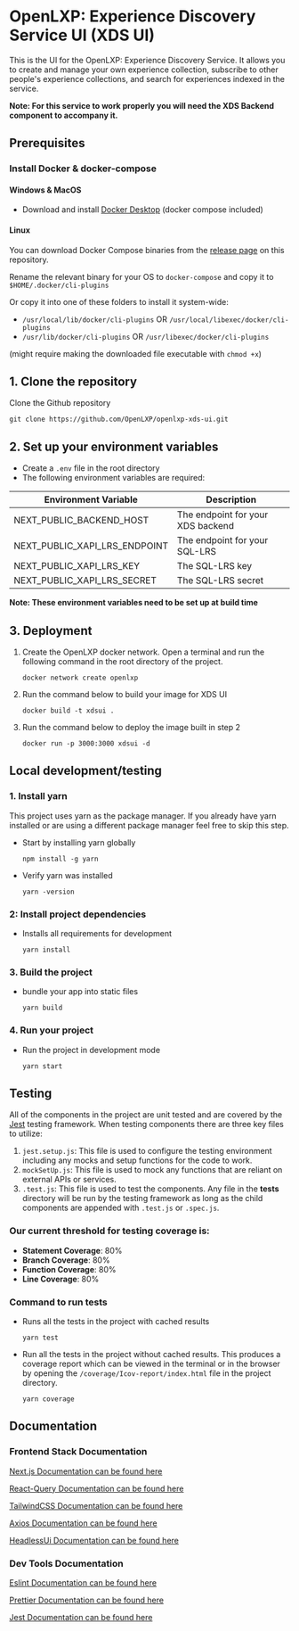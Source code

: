 # OpenLXP: Experience Discovery Service UI (XDS UI)

This is the UI for the OpenLXP: Experience Discovery Service. It allows you to create and manage your own experience collection, subscribe to other people's experience collections, and search for experiences indexed in the service.

**Note: For this service to work properly you will need the XDS Backend component to accompany it.**

## Prerequisites
### Install Docker & docker-compose
#### Windows & MacOS
- Download and install [Docker Desktop](https://www.docker.com/products/docker-desktop) (docker compose included)


#### Linux
You can download Docker Compose binaries from the
[release page](https://github.com/docker/compose/releases) on this repository.

Rename the relevant binary for your OS to `docker-compose` and copy it to `$HOME/.docker/cli-plugins`

Or copy it into one of these folders to install it system-wide:

* `/usr/local/lib/docker/cli-plugins` OR `/usr/local/libexec/docker/cli-plugins`
* `/usr/lib/docker/cli-plugins` OR `/usr/libexec/docker/cli-plugins`

(might require making the downloaded file executable with `chmod +x`)

## 1. Clone the repository
Clone the Github repository
```terminal
git clone https://github.com/OpenLXP/openlxp-xds-ui.git
```  

## 2. Set up your environment variables
- Create a `.env` file in the root directory
- The following environment variables are required:

| Environment Variable            | Description                       |
| ------------------------------- | --------------------------------- |
| NEXT_PUBLIC_BACKEND_HOST        | The endpoint for your XDS backend |
| NEXT_PUBLIC_XAPI_LRS_ENDPOINT   | The endpoint for your SQL-LRS     |
| NEXT_PUBLIC_XAPI_LRS_KEY        | The SQL-LRS key                   |
| NEXT_PUBLIC_XAPI_LRS_SECRET     | The SQL-LRS secret                |

**Note: These environment variables need to be set up at build time**

## 3. Deployment
1. Create the OpenLXP docker network. Open a terminal and run the following command in the root directory of the project.

    ```terminal
    docker network create openlxp
    ```

2. Run the command below to build your image for XDS UI

    ```terminal
    docker build -t xdsui .
    ```
  
3. Run the command below to deploy the image built in step 2

    ```terminal
    docker run -p 3000:3000 xdsui -d
    ```

## Local development/testing
### 1. Install yarn

This project uses yarn as the package manager. If you already have yarn installed or are using a different package manager feel free to skip this step.

 - Start by installing yarn globally

    ```terminal
    npm install -g yarn
    ```
 
 - Verify yarn was installed

    ```terminal
    yarn -version
    ```

### 2: Install project dependencies

   - Installs all requirements for development
      
      ```terminal
      yarn install
      ```

### 3. Build the project

  - bundle your app into static files

      ```terminal
      yarn build
      ``` 

### 4. Run your project
  
  - Run the project in development mode

    ```terminal
    yarn start
    ```

## Testing

All of the components in the project are unit tested and are covered by the [Jest](https://jestjs.io/) testing framework. When testing components there are three key files to utilize:

1. `jest.setup.js`: This file is used to configure the testing environment including any mocks and setup functions for the code to work.
2. `mockSetUp.js`: This file is used to mock any functions that are reliant on external APIs or services.
3. `.test.js`: This file is used to test the components. Any file in the **tests** directory will be run by the testing framework as long as the child components are appended with `.test.js` or `.spec.js`.

### Our current threshold for testing coverage is:

- **Statement Coverage**: 80%
- **Branch Coverage**: 80%
- **Function Coverage**: 80%
- **Line Coverage**: 80%

### Command to run tests

 - Runs all the tests in the project with cached results

    ```terminal
    yarn test
    ```

- Run all the tests in the project without cached results. This produces a coverage report which can be viewed in the terminal or in the browser by opening the `/coverage/Icov-report/index.html` file in the project directory.

    ```terminal
    yarn coverage
    ```

## Documentation

### Frontend Stack Documentation

[Next.js Documentation can be found here](https://nextjs.org/docs)

[React-Query Documentation can be found here](https://react-query.tanstack.com/overview)

[TailwindCSS Documentation can be found here](https://tailwindcss.com/docs/installation)

[Axios Documentation can be found here](https://axios-http.com/docs/intro)

[HeadlessUi Documentation can be found here](https://headlessui.dev/)

### Dev Tools Documentation

[Eslint Documentation can be found here](https://eslint.org/docs/user-guide/configuring)

[Prettier Documentation can be found here](https://prettier.io/docs/en/install.html)

[Jest Documentation can be found here](https://jestjs.io/docs/en/getting-started)
